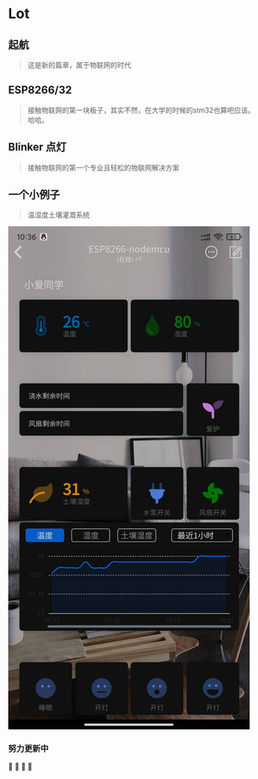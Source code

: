 # Lot

## 起航

>这是新的篇章，属于物联网的时代


## ESP8266/32

> 接触物联网的第一块板子，其实不然，在大学的时候的stm32也算吧应该。哈哈。

## Blinker 点灯

> 接触物联网的第一个专业且轻松的物联网解决方案

## 一个小例子

> 温湿度土壤灌溉系统

![温湿度土壤灌溉系统](./images/readme/1.jpg)

### 努力更新中 <Badge text="2021.04.17"/> 
:pig_nose:  :pig_nose:  :pig_nose:  :pig_nose: